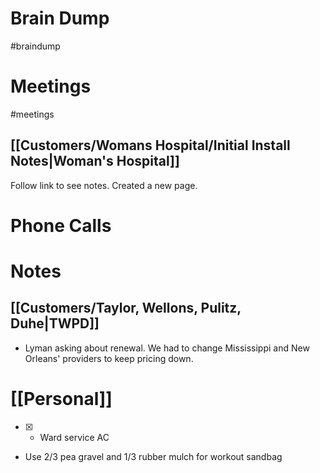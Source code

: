 # Brain Dump
#braindump 

# Meetings
#meetings 
## [[Customers/Womans Hospital/Initial Install Notes|Woman's Hospital]]
Follow link to see notes.  Created a new page.
# Phone Calls

# Notes
## [[Customers/Taylor, Wellons, Pulitz, Duhe|TWPD]]
- Lyman asking about renewal.  We had to change Mississippi and New Orleans' providers to keep pricing down.
# [[Personal]]
- [x] - Ward service AC
- Use 2/3 pea gravel and 1/3 rubber mulch for workout sandbag
